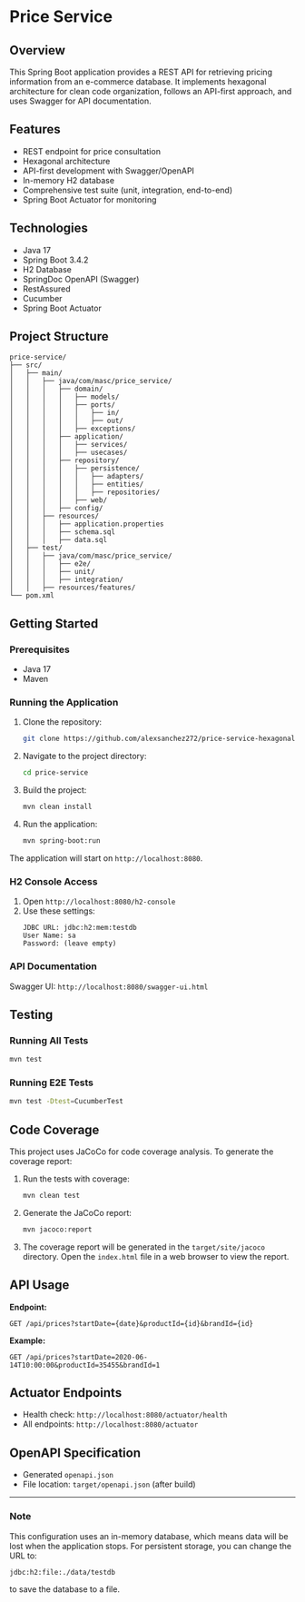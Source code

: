 # Price Service

## Overview
This Spring Boot application provides a REST API for retrieving pricing information from an e-commerce database. 
It implements hexagonal architecture for clean code organization, follows an API-first approach,
and uses Swagger for API documentation.

## Features
- REST endpoint for price consultation
- Hexagonal architecture
- API-first development with Swagger/OpenAPI
- In-memory H2 database
- Comprehensive test suite (unit, integration, end-to-end)
- Spring Boot Actuator for monitoring

## Technologies
- Java 17
- Spring Boot 3.4.2
- H2 Database
- SpringDoc OpenAPI (Swagger)
- RestAssured
- Cucumber
- Spring Boot Actuator

## Project Structure

```plaintext
price-service/
├── src/
│   ├── main/
│   │   ├── java/com/masc/price_service/
│   │   │   ├── domain/
│   │   │   │   ├── models/
│   │   │   │   ├── ports/
│   │   │   │   │   ├── in/
│   │   │   │   │   ├── out/
│   │   │   │   ├── exceptions/
│   │   │   ├── application/
│   │   │   │   ├── services/
│   │   │   │   ├── usecases/
│   │   │   ├── repository/
│   │   │   │   ├── persistence/
│   │   │   │   │   ├── adapters/
│   │   │   │   │   ├── entities/
│   │   │   │   │   ├── repositories/
│   │   │   │   ├── web/
│   │   │   ├── config/
│   │   ├── resources/
│   │   │   ├── application.properties
│   │   │   ├── schema.sql
│   │   │   ├── data.sql
│   ├── test/
│   │   ├── java/com/masc/price_service/
│   │   │   ├── e2e/
│   │   │   ├── unit/
│   │   │   ├── integration/
│   │   ├── resources/features/
└── pom.xml
```

## Getting Started

### Prerequisites
- Java 17
- Maven

### Running the Application
1. Clone the repository:

   ```bash
   git clone https://github.com/alexsanchez272/price-service-hexagonal.git
   ```

2. Navigate to the project directory:

   ```bash
   cd price-service
   ```

3. Build the project:

   ```bash
   mvn clean install
   ```

4. Run the application:

   ```bash
   mvn spring-boot:run
   ```

The application will start on `http://localhost:8080`.

### H2 Console Access
1. Open `http://localhost:8080/h2-console`
2. Use these settings:
   ```plaintext
   JDBC URL: jdbc:h2:mem:testdb
   User Name: sa
   Password: (leave empty)
   ```

### API Documentation
Swagger UI: `http://localhost:8080/swagger-ui.html`

## Testing

### Running All Tests

```bash
mvn test
```

### Running E2E Tests

```bash
mvn test -Dtest=CucumberTest
```

## Code Coverage

This project uses JaCoCo for code coverage analysis. To generate the coverage report:

1. Run the tests with coverage:
   ```bash
   mvn clean test
   ```

2. Generate the JaCoCo report:
   ```bash
   mvn jacoco:report
   ```

3. The coverage report will be generated in the `target/site/jacoco` directory. Open the `index.html` file in a web browser to view the report.

## API Usage

**Endpoint:**

```http
GET /api/prices?startDate={date}&productId={id}&brandId={id}
```

**Example:**

```http
GET /api/prices?startDate=2020-06-14T10:00:00&productId=35455&brandId=1
```

## Actuator Endpoints
- Health check: `http://localhost:8080/actuator/health`
- All endpoints: `http://localhost:8080/actuator`

## OpenAPI Specification
- Generated `openapi.json` 
- File location: `target/openapi.json` (after build)

---

### Note
This configuration uses an in-memory database, which means data will be lost when the application stops. For persistent storage, you can change the URL to:

```plaintext
jdbc:h2:file:./data/testdb
```

to save the database to a file.

